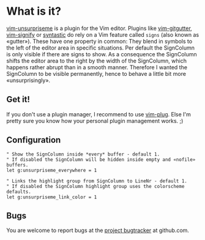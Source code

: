 # What is it?
[vim-unsurpriseme][what-vim-unsurpriseme] is a plugin for the Vim editor.
Plugins like [vim-gitgutter][what-vim-gitgutter], [vim-signify][what-vim-signify] or [syntastic][what-syntastic]
do rely on a Vim feature called `signs` (also known as «gutter»). These have one property in common: They blend in
symbols to the left of the editor area in specific situations.
Per default the SignColumn is only visible if there are signs to show. As a consequence the SignColumn shifts the
editor area to the right by the width of the SignColumn, which happens rather abrupt than in a smooth manner.
Therefore I wanted the SignColumn to be visible permanently, hence to behave a little bit more «unsurprisingly».

[what-vim-unsurpriseme]:https://github.com/frace/vim-unsurpriseme
[what-vim-gitgutter]:https://github.com/airblade/vim-gitgutter
[what-vim-signify]: https://github.com/mhinz/vim-signify
[what-syntastic]: https://github.com/scrooloose/syntastic


## Get it!
If you don't use a plugin manager, I recommend to use [vim-plug][getit-vimplug].
Else I'm pretty sure you know how your personal plugin management works. ;)

[getit-vimplug]: https://github.com/junegunn/vim-plug


## Configuration
```
" Show the SignColumn inside *every* buffer - default 1.
" If disabled the SignColumn will be hidden inside empty and «nofile» buffers.
let g:unsurpriseme_everywhere = 1

" Links the highlight group from SignColumn to LineNr - default 1.
" If disabled the SignColumn highlight group uses the colorscheme defaults.
let g:unsurpriseme_link_color = 1
```


## Bugs
You are welcome to report bugs at the [project bugtracker][bugs-tracker] at github.com.

[bugs-tracker]: https://github.com/frace/vim-unsurpriseme/issues
